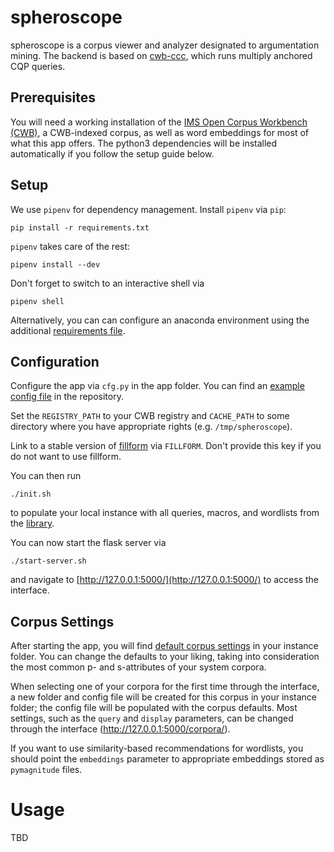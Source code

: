 # spheroscope #

spheroscope is a corpus viewer and analyzer designated to
argumentation mining. The backend is based on
[cwb-ccc](https://pypi.org/project/cwb-ccc/), which runs multiply
anchored CQP queries.

## Prerequisites ##
You will need a working installation of the [IMS Open Corpus Workbench
(CWB)](http://cwb.sourceforge.net/), a CWB-indexed corpus, as well as
word embeddings for most of what this app offers. The python3
dependencies will be installed automatically if you follow the setup
guide below.

## Setup ##
We use `pipenv` for dependency management. Install `pipenv` via `pip`:
	
	pip install -r requirements.txt

`pipenv` takes care of the rest:

	pipenv install --dev
	
Don't forget to switch to an interactive shell via

	pipenv shell

Alternatively, you can can configure an anaconda environment using the
additional [requirements file](requirements_anaconda.txt).

## Configuration ##
Configure the app via `cfg.py` in the app folder. You can find an
[example config file](cfg_example.py) in the repository.

Set the `REGISTRY_PATH` to your CWB registry and `CACHE_PATH` to some
directory where you have appropriate rights (e.g. `/tmp/spheroscope`).

Link to a stable version of
[fillform](https://gitlab.com/mgttlinger/fillform/-/jobs) via
`FILLFORM`. Don't provide this key if you do not want to use fillform.

You can then run

	./init.sh
	
to populate your local instance with all queries, macros, and
wordlists from the [library](library/).

You can now start the flask server via

	./start-server.sh

and navigate to [http://127.0.0.1:5000/](http://127.0.0.1:5000/) to
access the interface.

## Corpus Settings ##
After starting the app, you will find [default corpus
settings](instance/corpus_defaults.yaml) in your instance folder. You
can change the defaults to your liking, taking into consideration the
most common p- and s-attributes of your system corpora.

When selecting one of your corpora for the first time through the
interface, a new folder and config file will be created for this
corpus in your instance folder; the config file will be populated with
the corpus defaults. Most settings, such as the `query` and `display`
parameters, can be changed through the interface
(http://127.0.0.1:5000/corpora/).

If you want to use similarity-based recommendations for wordlists, you
should point the `embeddings` parameter to appropriate embeddings
stored as `pymagnitude` files.

# Usage

TBD
